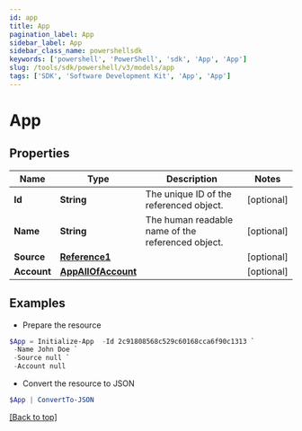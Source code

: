 ```yaml
---
id: app
title: App
pagination_label: App
sidebar_label: App
sidebar_class_name: powershellsdk
keywords: ['powershell', 'PowerShell', 'sdk', 'App', 'App']
slug: /tools/sdk/powershell/v3/models/app
tags: ['SDK', 'Software Development Kit', 'App', 'App']
---
```


# App

## Properties

| Name | Type | Description | Notes |
| --- | --- | --- | --- |
| **Id** | **String** | The unique ID of the referenced object. | [optional] |
| **Name** | **String** | The human readable name of the referenced object. | [optional] |
| **Source** | [**Reference1**](reference1) |  | [optional] |
| **Account** | [**AppAllOfAccount**](app-all-of-account) |  | [optional] |

## Examples

- Prepare the resource

```powershell
$App = Initialize-App  -Id 2c91808568c529c60168cca6f90c1313 `
 -Name John Doe `
 -Source null `
 -Account null
```

- Convert the resource to JSON

```powershell
$App | ConvertTo-JSON
```

[[Back to top]](#)
